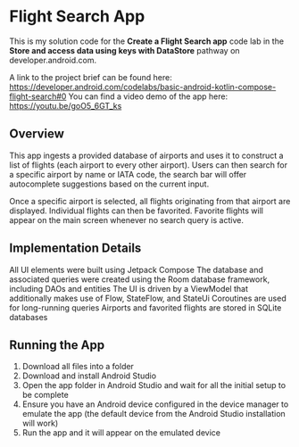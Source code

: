 Flight Search App
==================================
This is my solution code for the **Create a Flight Search app** code lab in the **Store and access data using keys with DataStore** pathway on developer.android.com.

A link to the project brief can be found here: https://developer.android.com/codelabs/basic-android-kotlin-compose-flight-search#0
You can find a video demo of the app here: https://youtu.be/goO5_6GT_ks

Overview
------------
This app ingests a provided database of airports and uses it to construct a list of flights (each airport to every other airport).
Users can then search for a specific airport by name or IATA code, the search bar will offer autocomplete suggestions based on the current input.

Once a specific airport is selected, all flights originating from that airport are displayed.
Individual flights can then be favorited. Favorite flights will appear on the main screen whenever no search query is active. 


Implementation Details
--------------
All UI elements were built using Jetpack Compose 
The database and associated queries were created using the Room database framework, including DAOs and entities 
The UI is driven by a ViewModel that additionally makes use of Flow, StateFlow, and StateUi
Coroutines are used for long-running queries
Airports and favorited flights are stored in SQLite databases


Running the App
---------------
1. Download all files into a folder
2. Download and install Android Studio
3. Open the app folder in Android Studio and wait for all the initial setup to be complete
4. Ensure you have an Android device configured in the device manager to emulate the app (the default device from the Android Studio installation will work)
5. Run the app and it will appear on the emulated device 

